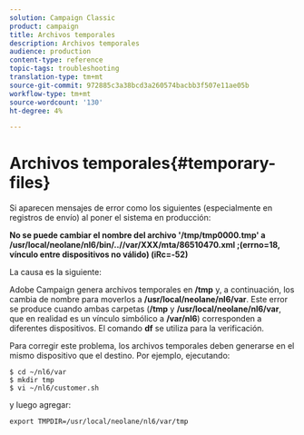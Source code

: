 ```yaml
---
solution: Campaign Classic
product: campaign
title: Archivos temporales
description: Archivos temporales
audience: production
content-type: reference
topic-tags: troubleshooting
translation-type: tm+mt
source-git-commit: 972885c3a38bcd3a260574bacbb3f507e11ae05b
workflow-type: tm+mt
source-wordcount: '130'
ht-degree: 4%

---
```



# Archivos temporales{#temporary-files}

Si aparecen mensajes de error como los siguientes (especialmente en registros de envío) al poner el sistema en producción:

**No se puede cambiar el nombre del archivo &#39;/tmp/tmp0000.tmp&#39; a /usr/local/neolane/nl6/bin/..//var/XXX/mta/86510470.xml ;(errno=18, vínculo entre dispositivos no válido) (iRc=-52)**

La causa es la siguiente:

Adobe Campaign genera archivos temporales en **/tmp** y, a continuación, los cambia de nombre para moverlos a **/usr/local/neolane/nl6/var**. Este error se produce cuando ambas carpetas (**/tmp** y **/usr/local/neolane/nl6/var**, que en realidad es un vínculo simbólico a **/var/nl6**) corresponden a diferentes dispositivos. El comando **df** se utiliza para la verificación.

Para corregir este problema, los archivos temporales deben generarse en el mismo dispositivo que el destino. Por ejemplo, ejecutando:

```
$ cd ~/nl6/var
$ mkdir tmp
$ vi ~/nl6/customer.sh
```

y luego agregar:

```
export TMPDIR=/usr/local/neolane/nl6/var/tmp 
```

